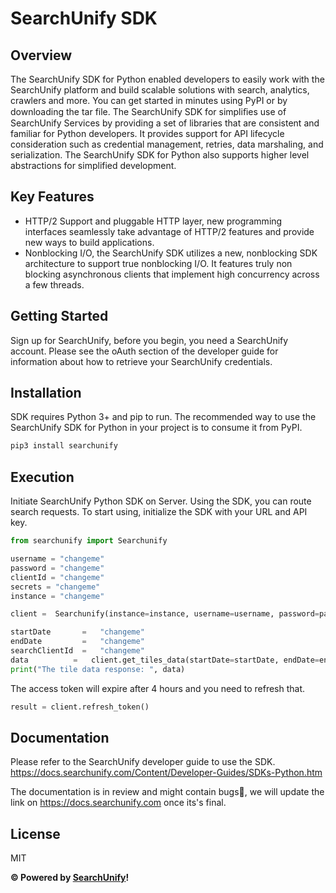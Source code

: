 # SearchUnify SDK

## Overview
The SearchUnify SDK for Python enabled developers to easily work with the SearchUnify platform and build scalable solutions with search, analytics, crawlers and more. You can get started in minutes using PyPI or by downloading the tar file.
The SearchUnify SDK for simpliﬁes use of SearchUnify Services by providing a set of libraries that are consistent and familiar for Python developers. It provides support for API lifecycle consideration such as credential management, retries, data marshaling, and serialization. The SearchUnify SDK for Python also supports higher level abstractions for simplified development.

## Key Features
* HTTP/2 Support and pluggable HTTP layer, new programming interfaces seamlessly take advantage of HTTP/2 features and provide new ways to build applications.
* Nonblocking I/O, the SearchUnify SDK utilizes a new, nonblocking SDK architecture to support true nonblocking I/O. It features truly non blocking asynchronous clients that implement high concurrency across a few threads.

## Getting Started
Sign up for SearchUnify, before you begin, you need a SearchUnify account. Please see the oAuth section of the developer guide for information about how to retrieve your SearchUnify credentials.

## Installation
SDK requires Python 3+ and pip to run.
The recommended way to use the SearchUnify SDK for Python in your project is to consume it from PyPI.
```python
pip3 install searchunify
```
## Execution
Initiate SearchUnify Python SDK on Server. Using the SDK, you can route search requests. To start using, initialize the SDK with your URL and API key.
```python
from searchunify import Searchunify

username = "changeme"
password = "changeme"
clientId = "changeme"
secrets = "changeme"
instance = "changeme"

client =  Searchunify(instance=instance, username=username, password=password, client_id=clientId, client_secret=secrets)

startDate       =   "changeme"
endDate         =   "changeme"
searchClientId  =   "changeme"
data          =   client.get_tiles_data(startDate=startDate, endDate=endDate, searchClientId=searchClientId)
print("The tile data response: ", data)
```
The access token will expire after 4 hours and you need to refresh that.

```python
result = client.refresh_token()
```
## Documentation
Please refer to the SearchUnify developer guide to use the SDK. https://docs.searchunify.com/Content/Developer-Guides/SDKs-Python.htm

The documentation is in review and might contain bugs🐞, we will update the link on https://docs.searchunify.com once its's final.


## License

MIT

**&copy; Powered by [SearchUnify](https://www.searchunify.com/)!**